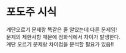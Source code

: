 # 포도주 시식

계단오르기 문제랑 똑같은 줄 알았는데 다른 문제임!  
문제의 제한사항 때문에 점화식에서 차이가 발생한다.  
계단 오르기 문제랑 차이점을 분석할 필요가 있음!!